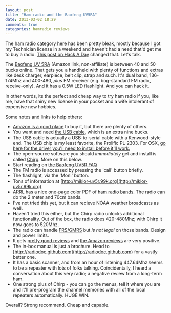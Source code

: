 ```yaml
---
layout: post
title: "Ham radio and the Baofeng UV5RA"
date: 2013-03-02 18:29
comments: true
categories: hamradio reviews
---
```


The [ham radio category here](http://fnord.phfactor.net/category/ham-radio/) has been pretty bleak, mostly because I got my Technician license in a weekend and haven't had a need that'd get me to buy a radio. [This post on Hack A Day](http://hackaday.com/2013/02/28/hacking-a-ham-radio/) changed that. Let's talk.

The [Baofeng UV 5RA](http://www.amazon.com/gp/product/B009MAKWC0/ref=oh_details_o00_s00_i00?ie=UTF8&psc=1) (Amazon link, non-affiliate) is between 40 and 50 bucks online. That gets you a handheld with plenty of functions and extras like desk charger, earpiece, belt clip, strap and such. It's dual band, 136-174Mhz and 400-480, *plus* FM receiver (e.g. bog-standard FM radio, receive-only). And it has a 0.5W LED flashlight. And you can hack it.

In other words, its the perfect and cheap way to try ham radio if you, like me, have that shiny new license in your pocket and a wife intolerant of expensive new hobbies.

Some notes and links to help others:

* [Amazon is a good place](http://www.amazon.com/Two-Way-Professional-Transceiver-Frequency-Protable/dp/B008IYCQSO/ref=cm_cr_pr_product_top) to buy it, but there are plenty of others.
* You want and need [the USB cable](http://www.amazon.com/gp/product/B008RZJHJU/ref=oh_details_o00_s00_i01?ie=UTF8&psc=1), which is an extra nine bucks.
* The USB cable is actually a USB-to-serial cable with a Kenwood-style end. The USB chip is my least favorite, the Prolific PL-2303. For OSX, [go here for the driver you'll need to install before it'll work.](http://changux.co/osx-installer-to-pl2303-serial-usb-on-osx-lio)
* The open-source software you should *immediately* get and install is called [Chirp](http://chirp.danplanet.com/projects/chirp/wiki/Home). More on this below.
* Start reading on [the Baofeng UV5R FAQ](http://miklor-uv5r.99k.org/UV5R-FAQ.html)
* The FM radio is accessed by pressing the 'call' button briefly. 
* The flashlight, via the 'Moni' button.
* Tons of information at [http://miklor-uv5r.99k.org](http://miklor-uv5r.99k.org)
* ARRL has a nice one-page color PDF of [ham radio bands](http://www.arrl.org/files/file/Hambands_color.pdf). The radio can do the 2 meter and 70cm bands.
* I've not tried this yet, but it can recieve NOAA weather broadcasts as well. 
* Haven't tried this either, but the Chirp radio unlocks additional functionality. Out of the box, the radio does 420-480Mhz; with Chirp it now goes to 520Mhz.
* The radio can handle [FRS/GMRS](https://en.wikipedia.org/wiki/General_Mobile_Radio_Service) but *is not legal* on those bands. Design and power limits.
* It gets [pretty good reviews](http://www.eham.net/reviews/detail/10349) and [the Amazon reviews](http://www.amazon.com/Two-Way-Professional-Transceiver-Frequency-Protable/product-reviews/B008IYCQSO/ref=cm_cr_dp_see_all_btm?ie=UTF8&showViewpoints=1&sortBy=bySubmissionDateDescending) are very positive.
*  The in-box manual is just a brochure. Head to [http://radiodoc.github.com](http://radiodoc.github.com) for a vastly better one.
* It has a basic scanner, and from an hour of listening 447.64Mhz seems to be a repeater with lots of folks talking. Coincidentally, I heard a conversation about this very radio; a negative review from a long-term ham.
* One strong plus of Chirp - you can go the menus, tell it where you are and it'll pre-program the channel memories with all of the local repeaters automatically. HUGE WIN.

Overall? Strong recommend. Cheap and capable.